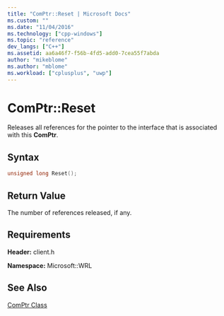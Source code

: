 ```yaml
---
title: "ComPtr::Reset | Microsoft Docs"
ms.custom: ""
ms.date: "11/04/2016"
ms.technology: ["cpp-windows"]
ms.topic: "reference"
dev_langs: ["C++"]
ms.assetid: aa6a46f7-f56b-4fd5-add0-7cea55f7abda
author: "mikeblome"
ms.author: "mblome"
ms.workload: ["cplusplus", "uwp"]
---
```

# ComPtr::Reset

Releases all references for the pointer to the interface that is associated with this **ComPtr**.

## Syntax

```cpp
unsigned long Reset();
```

## Return Value

The number of references released, if any.

## Requirements

**Header:** client.h

**Namespace:** Microsoft::WRL

## See Also

[ComPtr Class](../windows/comptr-class.md)